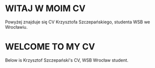 # WITAJ W MOIM CV
Powyżej znajduje się CV Krzysztofa Szczepańskiego, studenta WSB we Wrocławiu.

# WELCOME TO MY CV
Below is Krzysztof Szczepański's CV, WSB Wrocław student.
